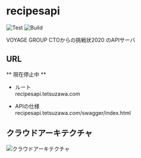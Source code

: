# recipesapi
  
![Test](https://github.com/tetsuzawa/recipesapi/workflows/Test/badge.svg) 
![Build](https://github.com/tetsuzawa/recipesapi/workflows/Build/badge.svg)


VOYAGE GROUP CTOからの挑戦状2020 のAPIサーバ

## URL

** 現在停止中 **

- ルート  
    recipesapi.tetsuzawa.com
    
- APIの仕様  
    recipesapi.tetsuzawa.com/swagger/index.html
    
## クラウドアーキテクチャ

![クラウドアーキテクチャ](https://user-images.githubusercontent.com/38237246/76056534-3a023380-5fba-11ea-8282-703950195303.png)
